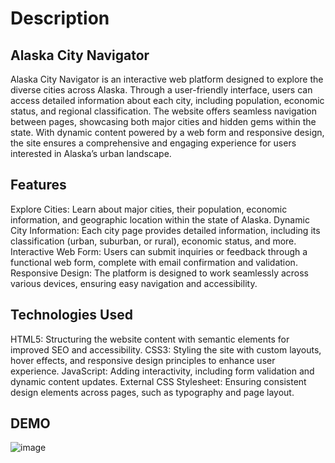 # Description 

## Alaska City Navigator
Alaska City Navigator is an interactive web platform designed to explore the diverse cities across Alaska. Through a user-friendly interface, users can access detailed information about each city, including population, economic status, and regional classification. The website offers seamless navigation between pages, showcasing both major cities and hidden gems within the state. With dynamic content powered by a web form and responsive design, the site ensures a comprehensive and engaging experience for users interested in Alaska’s urban landscape.

## Features
Explore Cities: Learn about major cities, their population, economic information, and geographic location within the state of Alaska.
Dynamic City Information: Each city page provides detailed information, including its classification (urban, suburban, or rural), economic status, and more.
Interactive Web Form: Users can submit inquiries or feedback through a functional web form, complete with email confirmation and validation.
Responsive Design: The platform is designed to work seamlessly across various devices, ensuring easy navigation and accessibility.
## Technologies Used
HTML5: Structuring the website content with semantic elements for improved SEO and accessibility.
CSS3: Styling the site with custom layouts, hover effects, and responsive design principles to enhance user experience.
JavaScript: Adding interactivity, including form validation and dynamic content updates.
External CSS Stylesheet: Ensuring consistent design elements across pages, such as typography and page layout.

## DEMO
![image](https://github.com/user-attachments/assets/eb8afdf8-7f04-4851-bf2a-0061175e0d0d)


